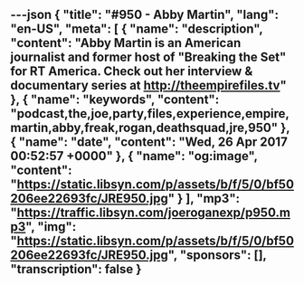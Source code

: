 ---json
{
  "title": "#950 - Abby Martin",
  "lang": "en-US",
  "meta": [
    {
      "name": "description",
      "content": "Abby Martin is an American journalist and former host of \"Breaking the Set\" for RT America. Check out her interview & documentary series at http://theempirefiles.tv"
    },
    {
      "name": "keywords",
      "content": "podcast,the,joe,party,files,experience,empire,martin,abby,freak,rogan,deathsquad,jre,950"
    },
    {
      "name": "date",
      "content": "Wed, 26 Apr 2017 00:52:57 +0000"
    },
    {
      "name": "og:image",
      "content": "https://static.libsyn.com/p/assets/b/f/5/0/bf50206ee22693fc/JRE950.jpg"
    }
  ],
  "mp3": "https://traffic.libsyn.com/joeroganexp/p950.mp3",
  "img": "https://static.libsyn.com/p/assets/b/f/5/0/bf50206ee22693fc/JRE950.jpg",
  "sponsors": [],
  "transcription": false
}
---
<episode-header />

<timemark seconds="0" />

<transcribe-call-to-action />

<episode-footer />